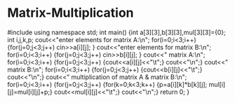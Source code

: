 # Matrix-Multiplication
#include<iostream>
using namespace std;
int main()
{int a[3][3],b[3][3],mul[3][3]={0};
int i,j,k,p;
cout<<"enter elements for matrix A:\n";
for(i=0;i<3;i++)
{for(j=0;j<3;j++)
cin>>a[i][j];
	}
	cout<<"enter elements for matrix B:\n";
for(i=0;i<3;i++)
{for(j=0;j<3;j++)
cin>>b[i][j];
	}
	cout<<" matrix A:\n";
for(i=0;i<3;i++)
{for(j=0;j<3;j++)
{cout<<a[i][j]<<"\t";}
cout<<"\n";}
	cout<<" matrix B:\n";
for(i=0;i<3;i++)
{for(j=0;j<3;j++)
{cout<<b[i][j]<<"\t";}
	cout<<"\n";}
	cout<<" multiplication of matrix A & matrix B:\n";
for(i=0;i<3;i++)
{for(j=0;j<3;j++)
{for(k=0;k<3;k++)
	{p=a[i][k]*b[k][j];
		mul[i][j]=mul[i][j]+p;}
cout<<mul[i][j]<<"\t";}
cout<<"\n";}
return 0;
}

